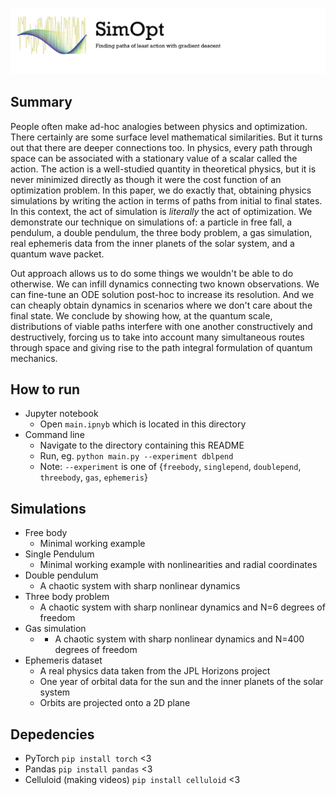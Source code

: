 ![logo.png](static/logo.png)

## Summary

People often make ad-hoc analogies between physics and optimization. There certainly are some surface level mathematical similarities. But it turns out that there are deeper connections too. In physics, every path through space can be associated with a stationary value of a scalar called the action. The action is a well-studied quantity in theoretical physics, but it is never minimized directly as though it were the cost function of an optimization problem. In this paper, we do exactly that, obtaining physics simulations by writing the action in terms of paths from initial to final states. In this context, the act of simulation is _literally_ the act of optimization. We demonstrate our technique on simulations of: a particle in free fall, a pendulum, a double pendulum, the three body problem, a gas simulation, real ephemeris data from the inner planets of the solar system, and a quantum wave packet.

Out approach allows us to do some things we wouldn't be able to do otherwise. We can infill dynamics connecting two known observations. We can fine-tune an ODE solution post-hoc to increase its resolution. And we can cheaply obtain dynamics in scenarios where we don't care about the final state. We conclude by showing how, at the quantum scale, distributions of viable paths interfere with one another constructively and destructively, forcing us to take into account many simultaneous routes through space and giving rise to the path integral formulation of quantum mechanics.

## How to run

* Jupyter notebook
	* Open `main.ipnyb` which is located in this directory
* Command line
	* Navigate to the directory containing this README
	* Run, eg. `python main.py --experiment dblpend`
	* Note: `--experiment` is one of {`freebody`, `singlepend`, `doublepend`, `threebody`, `gas`, `ephemeris`}


## Simulations

* Free body
	* Minimal working example
* Single Pendulum
	* Minimal working example with nonlinearities and radial coordinates
* Double pendulum
	* A chaotic system with sharp nonlinear dynamics
* Three body problem
	* A chaotic system with sharp nonlinear dynamics and N=6 degrees of freedom
* Gas simulation
	* * A chaotic system with sharp nonlinear dynamics and N=400 degrees of freedom
* Ephemeris dataset
	* A real physics data taken from the JPL Horizons project
	* One year of orbital data for the sun and the inner planets of the solar system
	* Orbits are projected onto a 2D plane


## Depedencies

* PyTorch `pip install torch` <3
* Pandas `pip install pandas` <3
* Celluloid (making videos) `pip install celluloid` <3
